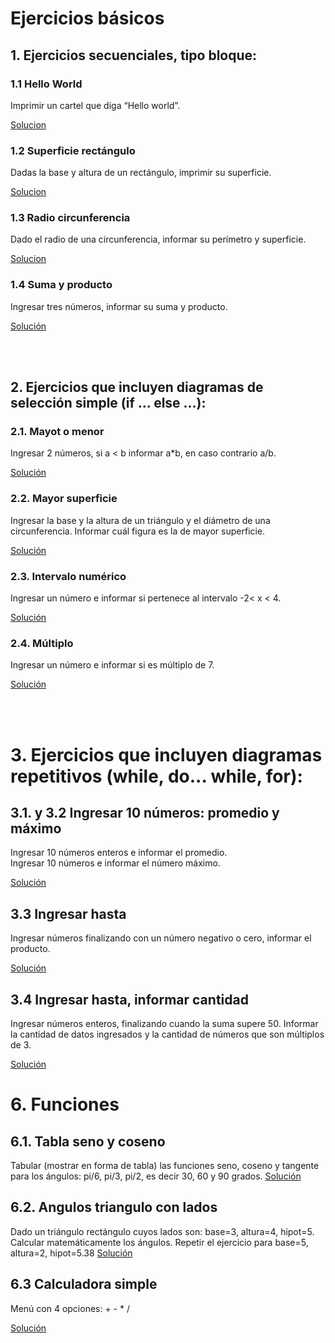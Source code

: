 # Ejercicios básicos

## 1. Ejercicios secuenciales, tipo bloque:

### 1.1 Hello World
Imprimir un cartel que diga “Hello world”.

[Solucion](./1.%20printf%2C%20scanf/hello_world.c)

### 1.2 Superficie rectángulo
Dadas la base y altura de un rectángulo, imprimir su superficie.

[Solucion](./1.%20printf%2C%20scanf/superficie_rectangulo.c)

### 1.3 Radio circunferencia
Dado el radio de una circunferencia, informar su perímetro y superficie.

[Solucion](./1.%20printf%2C%20scanf/perimetro_y_superficie.c)

### 1.4  Suma y producto
Ingresar tres números, informar su suma y producto.

[Solución](./1.%20printf%2C%20scanf/calculadora_simple.c)


</br>
</br>

## 2. Ejercicios que incluyen diagramas de selección simple (if ... else ...):

### 2.1. Mayot o menor
Ingresar 2 números, si a < b informar a*b, en caso contrario a/b.

[Solución](./2.%20comparing/mayor_o_menor.c)

### 2.2. Mayor superficie
Ingresar la base y la altura de un triángulo y el diámetro de una circunferencia. Informar cuál figura es la de mayor superficie.

[Solución](./2.%20comparing/mayor_superficie.c)

### 2.3. Intervalo numérico
Ingresar un número e informar si pertenece al intervalo -2< x < 4.

[Solución](./2.%20comparing/pertenece_a_intervalo.c)

### 2.4. Múltiplo
Ingresar un número e informar si es múltiplo de 7.

[Solución](./2.%20comparing/multiplo.c)


</br>
</br>


# 3. Ejercicios que incluyen diagramas repetitivos (while, do... while, for):

## 3.1. y 3.2 Ingresar 10 números: promedio y máximo
Ingresar 10 números enteros e informar el promedio.
<br>Ingresar 10 números e informar el número máximo.

[Solución](./3.%20loops%20(while,%20for,%20...)/promedio_10_numeros.c)

## 3.3 Ingresar hasta
Ingresar números finalizando con un número negativo o cero, informar el producto.

[Solución](./3.%20loops%20(while,%20for,%20...)/ingresar_hasta.c)

## 3.4 Ingresar hasta, informar cantidad
Ingresar números enteros, finalizando cuando la suma supere 50. Informar la cantidad de datos ingresados y la cantidad de números que son múltiplos de 3.

[Solución](./3.%20loops%20(while,%20for,%20...)/cantidad_datos_ingresados.c)

# 6. Funciones
## 6.1. Tabla seno y coseno
Tabular (mostrar en forma de tabla) las funciones seno, coseno y tangente para los ángulos: pi/6, pi/3, pi/2, es decir 30, 60 y 90 grados.
[Solución](./6.%20functions/tabla_seno.c)

## 6.2. Angulos triangulo con lados
Dado un triángulo rectángulo cuyos lados son: base=3, altura=4, hipot=5. Calcular matemáticamente los ángulos. Repetir el ejercicio para base=5, altura=2, hipot=5.38
[Solución](./6.%20functions/angulos_triangulos.c)

## 6.3 Calculadora simple
Menú con 4 opciones: + - * /

[Solución](./6.%20functions/calculadora_switch.c)